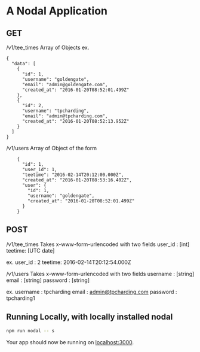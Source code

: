 # A Nodal Application

## GET
/v1/tee_times
Array of Objects ex.
```
{
  "data": [
    {
      "id": 1,
      "username": "goldengate",
      "email": "admin@goldengate.com",
      "created_at": "2016-01-20T08:52:01.499Z"
    },
    {
      "id": 2,
      "username": "tpcharding",
      "email": "admin@tpcharding.com",
      "created_at": "2016-01-20T08:52:13.952Z"
    }
  ]
}
```

/v1/users
Array of Object of the form

```
    {
      "id": 1,
      "user_id": 1,
      "teetime": "2016-02-14T20:12:00.000Z",
      "created_at": "2016-01-20T08:53:16.402Z",
      "user": {
        "id": 1,
        "username": "goldengate",
        "created_at": "2016-01-20T08:52:01.499Z"
      }
    }
```

## POST
/v1/tee_times
Takes x-www-form-urlencoded with two fields
user_id : [int] 
teetime: [UTC date]

ex.
user_id : 2
teetime: 2016-02-14T20:12:54.000Z


/v1/users
Takes x-www-form-urlencoded with two fields
username : [string]
email : [string]
password : [string]

ex.
username : tpcharding
email : admin@tpcharding.com
password : tpcharding1


## Running Locally, with locally installed nodal

```sh
npm run nodal -- s
```

Your app should now be running on [localhost:3000](http://localhost:3000/).



